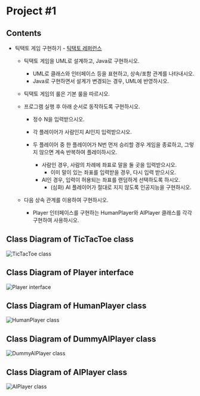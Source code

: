 # Project #1

## Contents

- 틱택토 게임 구현하기 - [틱택토 레퍼런스](https://ko.wikipedia.org/wiki/%ED%8B%B1%ED%83%9D%ED%86%A0)
  - 틱택토 게임을 UML로 설계하고, Java로 구현하시오.
    - UML로 클래스와 인터페이스 등을 표현하고, 상속/포함 관계를 나타내시오.
    - Java로 구현하면서 설계가 변경되는 경우, UML에 반영하시오.

  - 틱택토 게임의 룰은 기본 룰을 따르시오.

  - 프로그램 실행 후 아래 순서로 동작하도록 구현하시오.

    - 정수 N을 입력받으시오.
    - 각 플레이어가 사람인지 AI인지 입력받으시오.
    - 두 플레이어 중 한 플레이어가 N번 먼저 승리할 경우 게임을 종료하고, 그렇지 않으면 계속 반복하여 플레이하시오.

      - 사람인 경우, 사람의 차례에 좌표로 말을 둘 곳을 입력받으시오.
        - 이미 말이 있는 좌표를 입력받을 경우, 다시 입력 받으시오.
      - AI인 경우, 입력이 허용되는 좌표를 랜덤하게 선택하도록 하시오.
        - (심화) AI 플레이어가 절대로 지지 않도록 인공지능을 구현하시오.

  - 다음 상속 관계를 이용하여 구현하시오.
    - Player 인터페이스를 구현하는 HumanPlayer와 AIPlayer 클래스를 각각 구현하여 사용하시오.

## Class Diagram of TicTacToe class 

![TicTacToe class](./TicTacToe.png)

## Class Diagram of Player interface

![Player interface](./Player.png)

## Class Diagram of HumanPlayer class

![HumanPlayer class](./HumanPlayer.png)

## Class Diagram of DummyAIPlayer class

![DummyAIPlayer class](./DummyAIPlayer.png)

## Class Diagram of AIPlayer class

![AIPlayer class](./AIPlayer.png)

